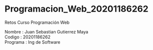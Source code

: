 # Programacion_Web_20201186262
Retos Curso Programación Web

Nombre : Juan Sebastian Gutierrez Maya <br/>
Codigo : 20201186262 <br/>
Programa : Ing de Software <br/>
